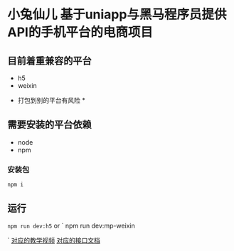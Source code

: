 # 小兔仙儿 基于uniapp与黑马程序员提供API的手机平台的电商项目
## 目前着重兼容的平台
- h5
- weixin

* 打包到别的平台有风险 *
## 需要安装的平台依赖
- node
- npm
### 安装包
`
npm i
`
## 运行
`
npm run dev:h5
`
or
`
npm run dev:mp-weixin

`
[对应的教学视频](https://www.bilibili.com/video/BV1Bp4y1379L/)
[对应的接口文档](https://apifox.com/apidoc/shared-0e6ee326-d646-41bd-9214-29dbf47648fa/api-43426882)

